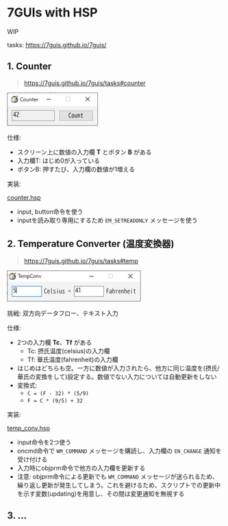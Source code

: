 # 7GUIs with HSP

WIP

tasks: https://7guis.github.io/7guis/

## 1. Counter

> https://7guis.github.io/7guis/tasks#counter

![counter screenshot](docs/images/counter.png)

仕様:

- スクリーン上に数値の入力欄 **T** とボタン **B** がある
- 入力欄T: はじめ0が入っている
- ボタンB: 押すたび、入力欄の数値が1増える

実装:

[counter.hsp](./counter.hsp)

- input, button命令を使う
- inputを読み取り専用にするため `EM_SETREADONLY` メッセージを使う

## 2. Temperature Converter (温度変換器)

> https://7guis.github.io/7guis/tasks#temp

![temp_conv screenshot](docs/images/temp_conv.png)

挑戦: 双方向データフロー、テキスト入力

仕様:

- 2つの入力欄 **Tc**、**Tf** がある
    - Tc: 摂氏温度(celsius)の入力欄
    - Tf: 華氏温度(fahrenheit)の入力欄
- はじめはどちらも空。一方に数値が入力されたら、他方に同じ温度を(摂氏/華氏の変換をして)設定する。数値でない入力については自動更新をしない
- 変換式:
    - `C = (F - 32) * (5/9)`
    - `F = C * (9/5) + 32`

実装:

[temp_conv.hsp](temp_conv.hsp)

- input命令を2つ使う
- oncmd命令で `WM_COMMAND` メッセージを購読し、入力欄の `EN_CHANGE` 通知を受け付ける
- 入力時にobjprm命令で他方の入力欄を更新する
- 注意: objprm命令による更新でも `WM_COMMAND` メッセージが送られるため、繰り返し更新が発生してしまう。これを避けるため、スクリプトでの更新中を示す変数(updating)を用意し、その間は変更通知を無視する

## 3. ...
